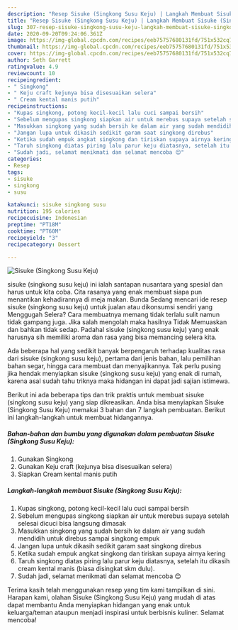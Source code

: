 ```yaml
---
description: "Resep Sisuke (Singkong Susu Keju) | Langkah Membuat Sisuke (Singkong Susu Keju) Yang Bikin Ngiler"
title: "Resep Sisuke (Singkong Susu Keju) | Langkah Membuat Sisuke (Singkong Susu Keju) Yang Bikin Ngiler"
slug: 307-resep-sisuke-singkong-susu-keju-langkah-membuat-sisuke-singkong-susu-keju-yang-bikin-ngiler
date: 2020-09-20T09:24:06.361Z
image: https://img-global.cpcdn.com/recipes/eeb75757680131fd/751x532cq70/sisuke-singkong-susu-keju-foto-resep-utama.jpg
thumbnail: https://img-global.cpcdn.com/recipes/eeb75757680131fd/751x532cq70/sisuke-singkong-susu-keju-foto-resep-utama.jpg
cover: https://img-global.cpcdn.com/recipes/eeb75757680131fd/751x532cq70/sisuke-singkong-susu-keju-foto-resep-utama.jpg
author: Seth Garrett
ratingvalue: 4.9
reviewcount: 10
recipeingredient:
- " Singkong"
- " Keju craft kejunya bisa disesuaikan selera"
- " Cream kental manis putih"
recipeinstructions:
- "Kupas singkong, potong kecil-kecil lalu cuci sampai bersih"
- "Sebelum mengupas singkong siapkan air untuk merebus supaya setelah selesai dicuci bisa langsung dimasak"
- "Masukkan singkong yang sudah bersih ke dalam air yang sudah mendidih untuk direbus sampai singkong empuk"
- "Jangan lupa untuk dikasih sedikit garam saat singkong direbus"
- "Ketika sudah empuk angkat singkong dan tiriskan supaya airnya kering"
- "Taruh singkong diatas piring lalu parur keju diatasnya, setelah itu dikasih cream kental manis (biasa disingkat skm dulu)."
- "Sudah jadi, selamat menikmati dan selamat mencoba 😊"
categories:
- Resep
tags:
- sisuke
- singkong
- susu

katakunci: sisuke singkong susu 
nutrition: 195 calories
recipecuisine: Indonesian
preptime: "PT18M"
cooktime: "PT60M"
recipeyield: "3"
recipecategory: Dessert

---
```



![Sisuke (Singkong Susu Keju)](https://img-global.cpcdn.com/recipes/eeb75757680131fd/751x532cq70/sisuke-singkong-susu-keju-foto-resep-utama.jpg)


sisuke (singkong susu keju) ini ialah santapan nusantara yang spesial dan harus untuk kita coba. Cita rasanya yang enak membuat siapa pun menantikan kehadirannya di meja makan.
Bunda Sedang mencari ide resep sisuke (singkong susu keju) untuk jualan atau dikonsumsi sendiri yang Menggugah Selera? Cara membuatnya memang tidak terlalu sulit namun tidak gampang juga. Jika salah mengolah maka hasilnya Tidak Memuaskan dan bahkan tidak sedap. Padahal sisuke (singkong susu keju) yang enak harusnya sih memiliki aroma dan rasa yang bisa memancing selera kita.

Ada beberapa hal yang sedikit banyak berpengaruh terhadap kualitas rasa dari sisuke (singkong susu keju), pertama dari jenis bahan, lalu pemilihan bahan segar, hingga cara membuat dan menyajikannya. Tak perlu pusing jika hendak menyiapkan sisuke (singkong susu keju) yang enak di rumah, karena asal sudah tahu triknya maka hidangan ini dapat jadi sajian istimewa.




Berikut ini ada beberapa tips dan trik praktis untuk membuat sisuke (singkong susu keju) yang siap dikreasikan. Anda bisa menyiapkan Sisuke (Singkong Susu Keju) memakai 3 bahan dan 7 langkah pembuatan. Berikut ini langkah-langkah untuk membuat hidangannya.

<!--inarticleads1-->

##### Bahan-bahan dan bumbu yang digunakan dalam pembuatan Sisuke (Singkong Susu Keju):

1. Gunakan  Singkong
1. Gunakan  Keju craft (kejunya bisa disesuaikan selera)
1. Siapkan  Cream kental manis putih




<!--inarticleads2-->

##### Langkah-langkah membuat Sisuke (Singkong Susu Keju):

1. Kupas singkong, potong kecil-kecil lalu cuci sampai bersih
1. Sebelum mengupas singkong siapkan air untuk merebus supaya setelah selesai dicuci bisa langsung dimasak
1. Masukkan singkong yang sudah bersih ke dalam air yang sudah mendidih untuk direbus sampai singkong empuk
1. Jangan lupa untuk dikasih sedikit garam saat singkong direbus
1. Ketika sudah empuk angkat singkong dan tiriskan supaya airnya kering
1. Taruh singkong diatas piring lalu parur keju diatasnya, setelah itu dikasih cream kental manis (biasa disingkat skm dulu).
1. Sudah jadi, selamat menikmati dan selamat mencoba 😊




Terima kasih telah menggunakan resep yang tim kami tampilkan di sini. Harapan kami, olahan Sisuke (Singkong Susu Keju) yang mudah di atas dapat membantu Anda menyiapkan hidangan yang enak untuk keluarga/teman ataupun menjadi inspirasi untuk berbisnis kuliner. Selamat mencoba!

